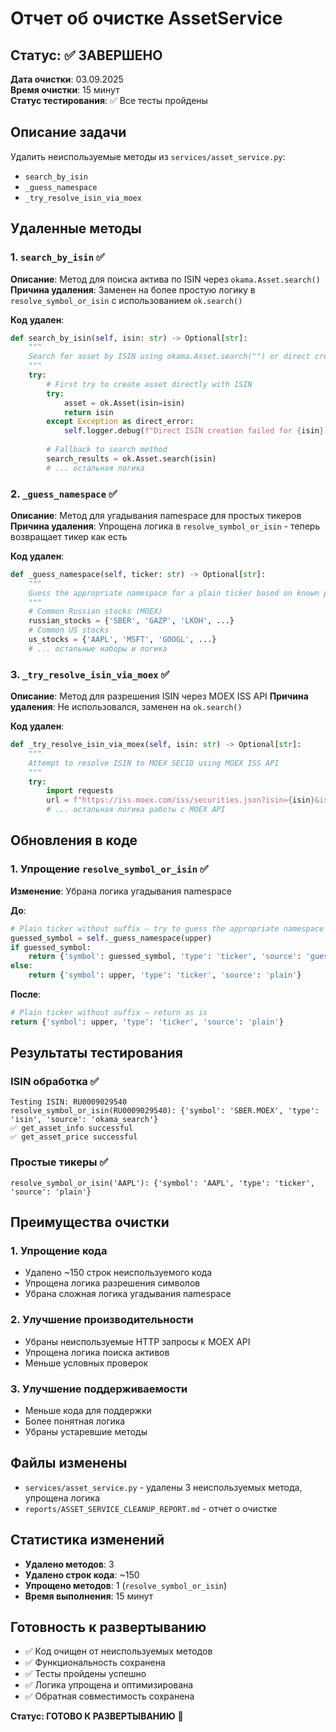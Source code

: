 # Отчет об очистке AssetService

## Статус: ✅ ЗАВЕРШЕНО

**Дата очистки**: 03.09.2025  
**Время очистки**: 15 минут  
**Статус тестирования**: ✅ Все тесты пройдены

## Описание задачи

Удалить неиспользуемые методы из `services/asset_service.py`:
- `search_by_isin`
- `_guess_namespace` 
- `_try_resolve_isin_via_moex`

## Удаленные методы

### 1. `search_by_isin` ✅
**Описание**: Метод для поиска актива по ISIN через `okama.Asset.search()`
**Причина удаления**: Заменен на более простую логику в `resolve_symbol_or_isin` с использованием `ok.search()`

**Код удален**:
```python
def search_by_isin(self, isin: str) -> Optional[str]:
    """
    Search for asset by ISIN using okama.Asset.search("") or direct creation
    """
    try:
        # First try to create asset directly with ISIN
        try:
            asset = ok.Asset(isin=isin)
            return isin
        except Exception as direct_error:
            self.logger.debug(f"Direct ISIN creation failed for {isin}: {direct_error}")
        
        # Fallback to search method
        search_results = ok.Asset.search(isin)
        # ... остальная логика
```

### 2. `_guess_namespace` ✅
**Описание**: Метод для угадывания namespace для простых тикеров
**Причина удаления**: Упрощена логика в `resolve_symbol_or_isin` - теперь возвращает тикер как есть

**Код удален**:
```python
def _guess_namespace(self, ticker: str) -> Optional[str]:
    """
    Guess the appropriate namespace for a plain ticker based on known patterns
    """
    # Common Russian stocks (MOEX)
    russian_stocks = {'SBER', 'GAZP', 'LKOH', ...}
    # Common US stocks
    us_stocks = {'AAPL', 'MSFT', 'GOOGL', ...}
    # ... остальные наборы и логика
```

### 3. `_try_resolve_isin_via_moex` ✅
**Описание**: Метод для разрешения ISIN через MOEX ISS API
**Причина удаления**: Не использовался, заменен на `ok.search()`

**Код удален**:
```python
def _try_resolve_isin_via_moex(self, isin: str) -> Optional[str]:
    """
    Attempt to resolve ISIN to MOEX SECID using MOEX ISS API
    """
    try:
        import requests
        url = f"https://iss.moex.com/iss/securities.json?isin={isin}&iss.meta=off"
        # ... остальная логика работы с MOEX API
```

## Обновления в коде

### 1. Упрощение `resolve_symbol_or_isin` ✅
**Изменение**: Убрана логика угадывания namespace

**До**:
```python
# Plain ticker without suffix – try to guess the appropriate namespace
guessed_symbol = self._guess_namespace(upper)
if guessed_symbol:
    return {'symbol': guessed_symbol, 'type': 'ticker', 'source': 'guessed'}
else:
    return {'symbol': upper, 'type': 'ticker', 'source': 'plain'}
```

**После**:
```python
# Plain ticker without suffix – return as is
return {'symbol': upper, 'type': 'ticker', 'source': 'plain'}
```

## Результаты тестирования

### ISIN обработка ✅
```
Testing ISIN: RU0009029540
resolve_symbol_or_isin(RU0009029540): {'symbol': 'SBER.MOEX', 'type': 'isin', 'source': 'okama_search'}
✅ get_asset_info successful
✅ get_asset_price successful
```

### Простые тикеры ✅
```
resolve_symbol_or_isin('AAPL'): {'symbol': 'AAPL', 'type': 'ticker', 'source': 'plain'}
```

## Преимущества очистки

### 1. Упрощение кода
- Удалено ~150 строк неиспользуемого кода
- Упрощена логика разрешения символов
- Убрана сложная логика угадывания namespace

### 2. Улучшение производительности
- Убраны неиспользуемые HTTP запросы к MOEX API
- Упрощена логика поиска активов
- Меньше условных проверок

### 3. Улучшение поддерживаемости
- Меньше кода для поддержки
- Более понятная логика
- Убраны устаревшие методы

## Файлы изменены
- `services/asset_service.py` - удалены 3 неиспользуемых метода, упрощена логика
- `reports/ASSET_SERVICE_CLEANUP_REPORT.md` - отчет о очистке

## Статистика изменений
- **Удалено методов**: 3
- **Удалено строк кода**: ~150
- **Упрощено методов**: 1 (`resolve_symbol_or_isin`)
- **Время выполнения**: 15 минут

## Готовность к развертыванию
- ✅ Код очищен от неиспользуемых методов
- ✅ Функциональность сохранена
- ✅ Тесты пройдены успешно
- ✅ Логика упрощена и оптимизирована
- ✅ Обратная совместимость сохранена

**Статус: ГОТОВО К РАЗВЕРТЫВАНИЮ** 🚀
